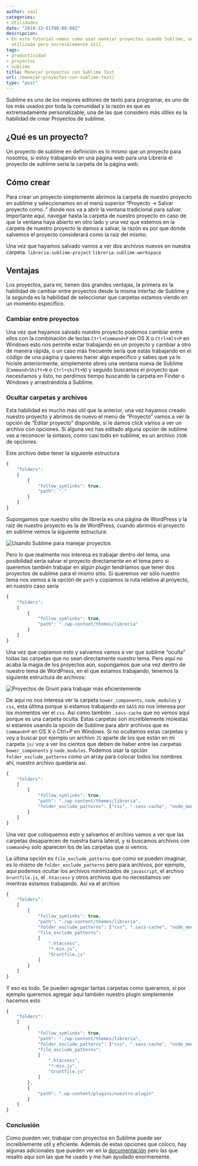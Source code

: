 ```yaml
---
author: saul
categories:
- Utilidades
date: "2014-12-01T00:00:00Z"
descripcion:
- En este tutorial vemos como usar manejar proyectos usando Sublime, una función poco
  utilizada pero increíblemente útil.
tags:
- productividad
- proyectos
- sublime
title: Manejar proyectos con Sublime Text
url: /manejar-proyectos-con-sublime-text/
type: "post"
---
```


Sublime es uno de los mejores editores de texto para programar, es uno de los más usados por toda la comunidad y la razón es que es extremadamente personalizable, una de las que considero más útiles es la habilidad de crear Proyectos de sublime.  

## ¿Qué es un proyecto?

Un proyecto de sublime en definición es lo mismo que un proyecto para nosotros, si estoy trabajando en una página web para una Librería el proyecto de sublime sería la carpeta de la página web.

## Cómo crear

Para crear un proyecto simplemente abrimos la carpeta de nuestro proyecto en sublime y seleccionamos en el menú superior &#8220;Proyecto -> Salvar proyecto como..&#8221; donde nos va a abrir la ventana tradicional para salvar. Importante aquí, navegar hasta la carpeta de nuestro proyecto en caso de que la ventana haya abierto en otro lado y una vez que estemos en la carpeta de nuestro proyecto le damos a salvar, la razón es por que donde salvemos el proyecto considerará como la raíz del mismo.

Una vez que hayamos salvado vamos a ver dos archivos nuevos en nuestra carpeta. `libreria.sublime-project` `libreria.sublime-workspace`

## Ventajas

Los proyectos, para mi, tienen dos grandes ventajas, la primera es la habilidad de cambiar entre proyectos desde la misma interfaz de Sublime y la segunda es la habilidad de seleccionar que carpetas estamos viendo en un momento específico.

### Cambiar entre proyectos

Una vez que hayamos salvado nuestro proyecto podemos cambiar entre ellos con la combinación de teclas `Ctrl+Command+P` en OS X o `Ctrl+Alt+P` en Windows esto nos permite estar trabajando en un proyecto y cambiar a otro de manera rápida, o un caso más frecuente sería que estás trabajando en el código de una página y quieres hacer algo específico y sabes que ya lo hiciste anteriormente, simplemente abres una ventana nueva de Sublime (`Command+Shift+N` o `Ctrl+shift+N`) y seguido buscamos el proyecto que necesitamos y listo, no perdimos tiempo buscando la carpeta en Finder o Windows y arrastrándola a Sublime.

### Ocultar carpetas y archivos

Esta habilidad es mucho más util que la anterior, una vez hayamos creado nuestro proyecto y abrimos de nuevo el menú de &#8220;Proyecto&#8221; vamos a ver la opción de &#8220;Editar proyecto&#8221; disponible, si le damos click vamos a ver un archivo con opciones. Si alguna vez has editado alguna opción de sublime vas a reconocer la sintaxis, como casi todo en sublime, es un archivo `JSON` de opciones.

Este archivo debe tener la siguiente estructura

```javascript
{
    "folders":
    [
        {
            "follow_symlinks": true,
            "path": "."
        }
    ]
}
```

Supongamos que nuestro sitio de librería es una página de WordPress y la raíz de nuestro proyecto es la de WordPress, cuando abrimos el proyecto en sublime vemos la siguiente estructura:

<img src="{{site.baseurl}}/uploads/ColorSnapper_and__Users_saulsolorzano_Code_personal_saulsolorzano.png" title="Usando Sublime para manejar proyectos" alt="Usando Sublime para manejar proyectos" class="aligncenter wp-image-1416" />

Pero lo que realmente nos interesa es trabajar dentro del tema, una posibilidad sería salvar el proyecto directamente en el tema pero si queremos también trabajar en algún plugin tendríamos que tener dos proyectos de sublime para el mismo sitio. Si queremos ver sólo nuestro tema nos vamos a la opción de `path` y copiamos la ruta relativa al proyecto, en nuestro caso sería

```javascript
{
    "folders":
    [
        {
            "follow_symlinks": true,
            "path": "./wp-content/themes/libreria"
        }
    ]
}

```

Una vez que copiamos esto y salvamos vamos a ver que sublime &#8220;oculta&#8221; todas las carpetas que no sean directamente nuestro tema. Pero aquí no acaba la magia de los proyectos aún, supongamos que una vez dentro de nuestro tema de WordPress, en el que estamos trabajando, tenemos la siguiente estructura de archivos:

<img src="{{site.baseurl}}/uploads/Users_saulsolorzano_Desktop_libreria.png" title="Proyectos de Grunt para trabajar más eficientemente" alt="Proyectos de Grunt para trabajar más eficientemente" class="aligncenter wp-image-1417" />

De aquí no nos interesa ver la carpeta `bower_components`, `node_modules` y `css`, esta última porque si estamos trabajando en `SASS` no nos interesa por los momentos ver el `css`. Así como también `.sass-cache` que no vemos aquí porque es una carpeta oculta. Estas carpetas son increíblemente molestas si estamos usando la opción de Sublime para abrir archivos que es `Command+P` en OS X o Ctrl+P en Windows. Si no ocultamos estas carpetas y voy a buscar por ejemplo un archivo `JS` aparte de los que están en mi carpeta `js/` voy a ver los cientos que deben de haber entre las carpetas `bower_components` y `node_modules`. Podemos usar la opción `folder_exclude_patterns` como un array para colocar todos los nombres ahí, nuestro archivo quedaría así.
```javascript
{
    "folders":
    [
        {
            "follow_symlinks": true,
            "path": "./wp-content/themes/libreria",
            "folder_exclude_patterns": ["css", ".sass-cache", "node_modules", "bower_components"]
        }
    ]
}
```

Una vez que coloquemos esto y salvamos el archivo vamos a ver que las carpetas desaparecen de nuestra barra lateral, y si buscamos archivos con `command+p` solo aparecen los de las carpetas que si vemos.

La última opción es `file_exclude_patterns` que como se pueden imaginar, es lo mismo de `folder_exclude_patterns` pero para archivos, por ejemplo, aquí podemos ocultar los archivos minimizados de `javascript`, el archivo `Gruntfile.js`, el `.htaccess` y otros archivos que no necesitamos ver mientras estamos trabajando. Así va el archivo
```javascript
{
    "folders":
    [
        {
            "follow_symlinks": true,
            "path": "./wp-content/themes/libreria",
            "folder_exclude_patterns": ["css", ".sass-cache", "node_modules", "bower_components"],
            "file_exclude_patterns":
            [
                ".htaccess",
                "*-min.js",
                "Gruntfile.js"
            ]
        }
    ]
}
```

Y eso es todo. Se pueden agregar tantas carpetas como queramos, si por ejemplo queremos agregar aquí también nuestro plugin simplemente hacemos esto
```javascript
{
    "folders":
    [
        {
            "follow_symlinks": true,
            "path": "./wp-content/themes/libreria",
            "folder_exclude_patterns": ["css", ".sass-cache", "node_modules", "bower_components"],
            "file_exclude_patterns":
            [
                ".htaccess",
                "*-min.js",
                "Gruntfile.js"
            ]
        },
        {
            "path": ".wp-content/plugins/nuestro-plugin"
        }
    ]
}
```

### Conclusión

Como pueden ver, trabajar con proyectos en Sublime puede ser increíblemente util y eficiente. Además de estas opciones que coloco, hay algunas adicionales que pueden ver en la [documentación](https://www.sublimetext.com/docs/3/projects.html) pero las que resalto aquí son las que he usado y me han ayudado enormemente.